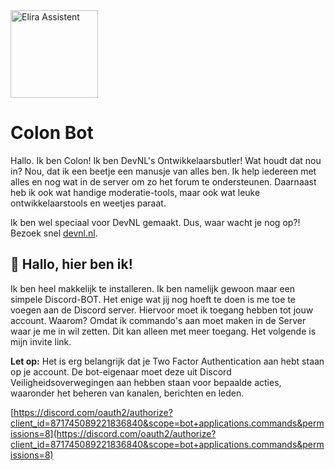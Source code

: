 <img src="https://i.imgur.com/XCR2lnU.png" alt="Elira Assistent" width="140" />

# Colon Bot
Hallo. Ik ben Colon! Ik ben DevNL's Ontwikkelaarsbutler! Wat houdt dat nou in? Nou, dat ik een beetje een manusje van alles ben. Ik help iedereen met alles en nog wat in de server om zo het forum te ondersteunen. Daarnaast heb ik ook wat handige moderatie-tools, maar ook wat leuke ontwikkelaarstools en weetjes paraat.

Ik ben wel speciaal voor DevNL gemaakt. Dus, waar wacht je nog op?! Bezoek snel [devnl.nl](https://devnl.nl).

## 👋 Hallo, hier ben ik!
Ik ben heel makkelijk te installeren. Ik ben namelijk gewoon maar een simpele Discord-BOT. Het enige wat jij nog hoeft te doen is me toe te voegen aan de Discord server. Hiervoor moet ik toegang hebben tot jouw account. Waarom? Omdat ik commando's aan moet maken in de Server waar je me in wil zetten. Dit kan alleen met meer toegang. Het volgende is mijn invite link.

**Let op:** Het is erg belangrijk dat je Two Factor Authentication aan hebt staan op je account. De bot-eigenaar moet deze uit Discord Veiligheidsoverwegingen aan hebben staan voor bepaalde acties, waaronder het beheren van kanalen, berichten en leden.

[https://discord.com/oauth2/authorize?client_id=871745089221836840&scope=bot+applications.commands&permissions=8](https://discord.com/oauth2/authorize?client_id=871745089221836840&scope=bot+applications.commands&permissions=8)

